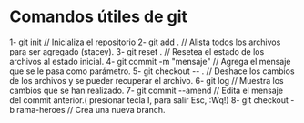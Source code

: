 # Comandos útiles de git

1- git init // Inicializa el repositorio
2- git add . // Alista todos los archivos para ser agregado (stacey).
3- git reset . // Resetea el estado de los archivos al estado inicial.
4- git commit -m "mensaje" // Agrega el mensaje que se le pasa como parámetro.
5- git checkout -- . // Deshace los cambios de los archivos y se pueder recuperar el archivo.
6- git log // Muestra los cambios que se han realizado.
7- git commit --amend // Edita el mensaje del commit anterior.( presionar tecla I, para salir Esc, :Wq!)
8- git checkout -b rama-heroes  // Crea una nueva branch.
